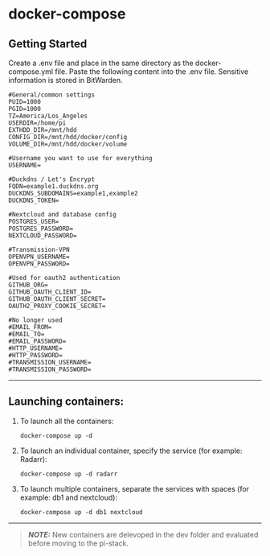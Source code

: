 # docker-compose

## Getting Started
Create a .env file and place in the same directory as the docker-compose.yml file. Paste the following content into the .env file. Sensitive information is stored in BitWarden.

```
#General/common settings
PUID=1000
PGID=1000
TZ=America/Los_Angeles
USERDIR=/home/pi
EXTHDD_DIR=/mnt/hdd
CONFIG_DIR=/mnt/hdd/docker/config
VOLUME_DIR=/mnt/hdd/docker/volume

#Username you want to use for everything
USERNAME=

#Duckdns / Let's Encrypt
FQDN=example1.duckdns.org
DUCKDNS_SUBDOMAINS=example1,example2
DUCKDNS_TOKEN=

#Nextcloud and database config
POSTGRES_USER=
POSTGRES_PASSWORD=
NEXTCLOUD_PASSWORD=

#Transmission-VPN
OPENVPN_USERNAME=
OPENVPN_PASSWORD=

#Used for oauth2 authentication
GITHUB_ORG=
GITHUB_OAUTH_CLIENT_ID=
GITHUB_OAUTH_CLIENT_SECRET=
OAUTH2_PROXY_COOKIE_SECRET=

#No longer used
#EMAIL_FROM=
#EMAIL_TO=
#EMAIL_PASSWORD=
#HTTP_USERNAME=
#HTTP_PASSWORD=
#TRANSMISSION_USERNAME=
#TRANSMISSION_PASSWORD=
```

---

## Launching containers:

1. To launch all the containers:
    ```
    docker-compose up -d
    ```

2. To launch an individual container, specify the service (for example: Radarr):
    ```
    docker-compose up -d radarr
    ```

3. To launch multiple containers, separate the services with spaces (for example: db1 and nextcloud):
    ```
    docker-compose up -d db1 nextcloud
    ```

---

> **_NOTE:_**  New containers are delevoped in the dev folder and evaluated before moving to the pi-stack.
